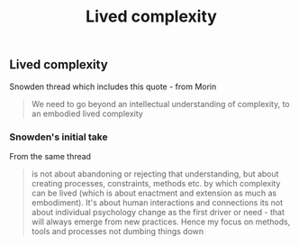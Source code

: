 ﻿---
backlinks:
- title: Distribution
  url: /sense/Distribution/distribution.html
title: '# Lived complexity'
---
## Lived complexity

Snowden thread which includes this quote - from Morin
> We need to go beyond an intellectual understanding of complexity, to an embodied lived complexity

### Snowden's initial take

From the same thread
>  is not about abandoning or rejecting that understanding, but about creating processes, constraints, methods etc. by which complexity can be lived (which is about enactment and extension as much as embodiment). It's about human interactions and connections its not about individual psychology change as the first driver or need - that will always emerge from new practices. Hence my focus on methods, tools and processes not dumbing things down